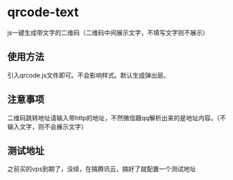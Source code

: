 
# qrcode-text
js一键生成带文字的二维码（二维码中间展示文字，不填写文字则不展示）
## 使用方法
引入qrcode.js文件即可。不会影响样式。默认生成弹出层。
## 注意事项
二维码跳转地址请输入带http的地址，不然微信跟qq解析出来的是地址内容。（不输入文字，则不会展示文字）
## 测试地址
之前买的vps到期了，没续，在搞腾讯云，搞好了就配置一个测试地址
